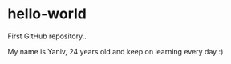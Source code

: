 # hello-world
First GitHub repository..

My name is Yaniv, 24 years old and keep on learning every day :)
